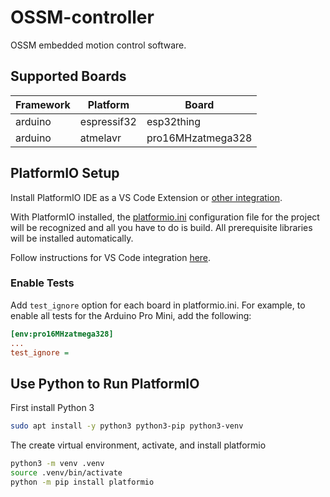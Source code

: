 # OSSM-controller

OSSM embedded motion control software.

## Supported Boards

| Framework | Platform | Board |
|-----------|----------|-------|
| arduino | espressif32 | esp32thing |
| arduino | atmelavr | pro16MHzatmega328 |

## PlatformIO Setup

Install PlatformIO IDE as a VS Code Extension or [other integration](https://platformio.org/install/integration).

With PlatformIO installed, the [platformio.ini](platformio.ini) configuration file for the project will be recognized and all you have to do is build. All prerequisite libraries will be installed automatically.

Follow instructions for VS Code integration [here](https://docs.platformio.org/en/latest/integration/ide/vscode.html#ide-vscode).

### Enable Tests

Add `test_ignore` option for each board in platformio.ini. For example, to enable all tests for the Arduino Pro Mini, add the following:

```ini
[env:pro16MHzatmega328]
...
test_ignore =
```

## Use Python to Run PlatformIO

First install Python 3

```bash
sudo apt install -y python3 python3-pip python3-venv
```

The create virtual environment, activate, and install platformio

```bash
python3 -m venv .venv
source .venv/bin/activate
python -m pip install platformio
```

<!-- 
### Wiring For Tests

TODO(kescholm): Explain how to wire hardware in order to run tests

There area number of unit tests which can be run with the proper wiring and external hardware components attached to each board.

TODO: Document wiring for board tests

-->

